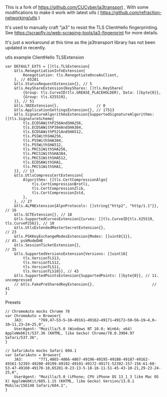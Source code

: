 This is a fork of https://github.com/CUCyber/ja3transport ,
With some modifications to make it work with latest utls 
( https://github.com/refraction-networking/utls )

It's used to manually craft "ja3" to resist the TLS ClientHello fingerprinting.
See https://scrapfly.io/web-scraping-tools/ja3-fingerprint for more details.

It's just a workaround at this time as the ja3transport
library has not been updated in recently.

utls example ClientHello TLSExtension

```
var DEFAULT_EXTS = []tls.TLSExtension{
	&tls.RenegotiationInfoExtension{
		Renegotiation: tls.RenegotiateOnceAsClient,
	}, // 65281
	&tls.StatusRequestExtension{}, // 5
	&tls.KeyShareExtension{KeyShares: []tls.KeyShare{
		{Group: tls.CurveID(tls.GREASE_PLACEHOLDER), Data: []byte{0}},
		{Group: tls.X25519},
	}}, // 51
	&tls.SNIExtension{},                 // 0
	&tls.ApplicationSettingsExtension{}, // 17513
	&tls.SignatureAlgorithmsExtension{SupportedSignatureAlgorithms: []tls.SignatureScheme{
		tls.ECDSAWithP256AndSHA256,
		tls.ECDSAWithP384AndSHA384,
		tls.ECDSAWithP521AndSHA512,
		tls.PSSWithSHA256,
		tls.PSSWithSHA384,
		tls.PSSWithSHA512,
		tls.PKCS1WithSHA256,
		tls.PKCS1WithSHA384,
		tls.PKCS1WithSHA512,
		tls.ECDSAWithSHA1,
		tls.PKCS1WithSHA1,
	}}, // 13
	&tls.UtlsCompressCertExtension{
		Algorithms: []tls.CertCompressionAlgo{
			tls.CertCompressionBrotli,
			tls.CertCompressionZlib,
			tls.CertCompressionZstd,
		},
	}, // 27
	&tls.ALPNExtension{AlpnProtocols: []string{"http2", "http/1.1"}}, // 16
	&tls.SCTExtension{}, // 18
	&tls.SupportedCurvesExtension{Curves: []tls.CurveID{tls.X25519, tls.CurveP256}}, // 10
	&tls.UtlsExtendedMasterSecretExtension{},                                        // 23
	&tls.PSKKeyExchangeModesExtension{Modes: []uint8{1}},                            // 45. pskModeDHE
	&tls.SessionTicketExtension{},                                                   // 35
	&tls.SupportedVersionsExtension{Versions: []uint16{
		tls.VersionTLS13,
		tls.VersionTLS12,
		tls.VersionTLS11,
		tls.VersionTLS10}}, // 43
	&tls.SupportedPointsExtension{SupportedPoints: []byte{0}}, // 11. uncompressed
	// &tls.FakePreSharedKeyExtension{},                          // 41
}
```

Presets

```
// ChromeAuto mocks Chrome 78
var ChromeAuto = Browser{
	JA3:       "769,47–53–5–10–49161–49162–49171–49172–50–56–19–4,0–10–11,23–24–25,0",
	UserAgent: "Mozilla/5.0 (Windows NT 10.0; Win64; x64) AppleWebKit/537.36 (KHTML, like Gecko) Chrome/78.0.3904.97 Safari/537.36",
}

// SafariAuto mocks Safari 604.1
var SafariAuto = Browser{
	JA3:       "771,4865-4866-4867-49196-49195-49188-49187-49162-49161-52393-49200-49199-49192-49191-49172-49171-52392-157-156-61-60-53-47-49160-49170-10,65281-0-23-13-5-18-16-11-51-45-43-10-21,29-23-24-25,0",
	UserAgent: "Mozilla/5.0 (iPhone; CPU iPhone OS 13_1_3 like Mac OS X) AppleWebKit/605.1.15 (KHTML, like Gecko) Version/13.0.1 Mobile/15E148 Safari/604.1",
}
```